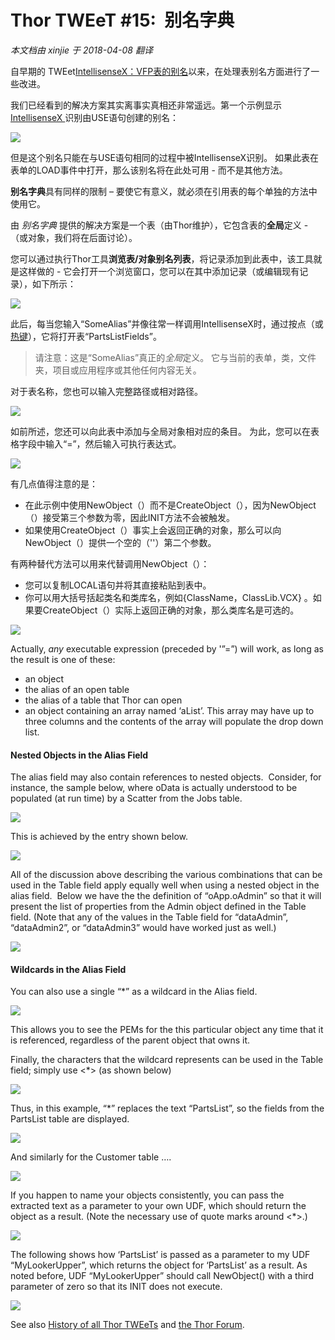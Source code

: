 ﻿Thor TWEeT #15:  别名字典
===
_本文档由 xinjie 于 2018-04-08 翻译_

自早期的 TWEet[IntellisenseX：VFP表的别名](Tweet_11.md)以来，在处理表别名方面进行了一些改进。

我们已经看到的解决方案其实离事实真相还非常遥远。第一个示例显示<a href="https://github.com/VFPX/IntelliSenseX" target="_blank"> IntellisenseX </a>识别由USE语句创建的别名：

![](Images/Tweet11a.png)

但是这个别名只能在与USE语句相同的过程中被IntellisenseX识别。 如果此表在表单的LOAD事件中打开，那么该别名将在此处可用 - 而不是其他方法。

**别名字典**具有同样的限制 – 要使它有意义，就必须在引用表的每个单独的方法中使用它。

由 _别名字典_ 提供的解决方案是一个表（由Thor维护），它包含表的**全局**定义 - （或对象，我们将在后面讨论）。

您可以通过执行Thor工具**浏览表/对象别名列表**，将记录添加到此表中，该工具就是这样做的 - 它会打开一个浏览窗口，您可以在其中添加记录（或编辑现有记录），如下所示：

![](Images/Tweet15b.png)

此后，每当您输入“SomeAlias”并像往常一样调用IntellisenseX时，通过按点（或[热键](Tweet_12.md)），它将打开表“PartsListFields”。

>请注意：这是“SomeAlias”真正的*全局*定义。 它与当前的表单，类，文件夹，项目或应用程序或其他任何内容无关。

对于表名称，您也可以输入完整路径或相对路径。

![](Images/Tweet15c.png)

如前所述，您还可以向此表中添加与全局对象相对应的条目。 为此，您可以在表格字段中输入“=”，然后输入可执行表达式。

![](Images/Tweet15d.png)

有几点值得注意的是：

*   在此示例中使用NewObject（）而不是CreateObject（），因为NewObject（）接受第三个参数为零，因此INIT方法不会被触发。
*   如果使用CreateObject（）事实上会返回正确的对象，那么可以向NewObject（）提供一个空的（''）第二个参数。

有两种替代方法可以用来代替调用NewObject（）：

*   您可以复制LOCAL语句并将其直接粘贴到表中。
*   你可以用大括号括起类名和类库名，例如{ClassName，ClassLib.VCX} 。如果要CreateObject（）实际上返回正确的对象，那么类库名是可选的。

![](Images/Tweet15e.png)

Actually, *any* executable expression (preceded by '”=”) will work, as long as the result is one of these:

*   an object
*   the alias of an open table
*   the alias of a table that Thor can open
*   an object containing an array named ‘aList’. This array may have up to three columns and the contents of the array will populate the drop down list.

#### Nested Objects in the Alias Field

The alias field may also contain references to nested objects.  Consider, for instance, the sample below, where oData is actually understood to be populated (at run time) by a Scatter from the Jobs table.

![](Images/Tweet15f.png)

This is achieved by the entry shown below.

![](Images/Tweet15g.png)

All of the discussion above describing the various combinations that can be used in the Table field apply equally well when using a nested object in the alias field.  Below we have the the definition of “oApp.oAdmin” so that it will present the list of properties from the Admin object defined in the Table field. (Note that any of the values in the Table field for “dataAdmin”, “dataAdmin2”, or “dataAdmin3” would have worked just as well.)

![](Images/Tweet15h.png)

#### Wildcards in the Alias Field

You can also use a single “*” as a wildcard in the Alias field.

![](Images/Tweet15i.png)

This allows you to see the PEMs for the this particular object any time that it is referenced, regardless of the parent object that owns it.

Finally, the characters that the wildcard represents can be used in the Table field; simply use <*> (as shown below)

![](Images/Tweet15j.png)

Thus, in this example, “*” replaces the text “PartsList”, so the fields from the PartsList table are displayed.

![](Images/Tweet15k.png)

And similarly for the Customer table ….

![](Images/Tweet15l.png)

If you happen to name your objects consistently, you can pass the extracted text as a parameter to your own UDF, which should return the object as a result. (Note the necessary use of quote marks around <*>.)

![](Images/Tweet15m.png)

The following shows how ‘PartsList’ is passed as a parameter to my UDF “MyLookerUpper”, which returns the object for ‘PartsList’ as a result. As noted before, UDF “MyLookerUpper” should call NewObject() with a third parameter of zero so that its INIT does not execute.

![](Images/Tweet15n.png)

See also [History of all Thor TWEeTs](../TWEeTs.md) and [the Thor Forum](https://groups.google.com/forum/?fromgroups#!forum/FoxProThor).
